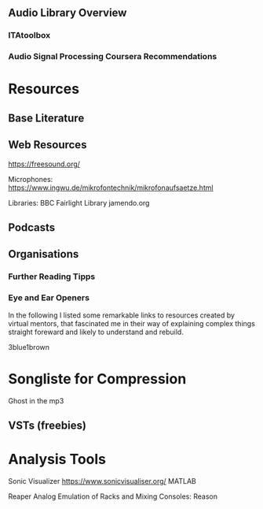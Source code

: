 ## Audio Library Overview

### ITAtoolbox

### Audio Signal Processing Coursera Recommendations

# Resources

## Base Literature

## Web Resources
https://freesound.org/

Microphones: 
https://www.ingwu.de/mikrofontechnik/mikrofonaufsaetze.html


Libraries:
BBC
Fairlight Library
jamendo.org



## Podcasts

## Organisations
### Further Reading Tipps

### Eye and Ear Openers
In the following I listed some remarkable links to resources created by virtual mentors, that fascinated me in their way of explaining complex things straight foreward and likely to understand and rebuild.

3blue1brown

# Songliste for Compression
Ghost in the mp3


## VSTs (freebies)

# Analysis Tools
Sonic Visualizer https://www.sonicvisualiser.org/
MATLAB

Reaper
Analog Emulation of Racks and Mixing Consoles: Reason
